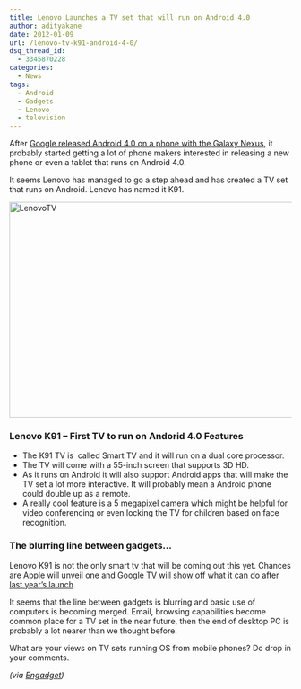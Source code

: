 ```yaml
---
title: Lenovo Launches a TV set that will run on Android 4.0
author: adityakane
date: 2012-01-09
url: /lenovo-tv-k91-android-4-0/
dsq_thread_id:
  - 3345870228
categories:
  - News
tags:
  - Android
  - Gadgets
  - Lenovo
  - television
---
```

After <a href="http://www.engadget.com/2012/01/08/lenovo-ideatv-letv-k91-android-ice-cream-sandwich/" onclick="_gaq.push(['_trackEvent', 'outbound-article', 'http://www.engadget.com/2012/01/08/lenovo-ideatv-letv-k91-android-ice-cream-sandwich/', 'Google released Android 4.0 on a phone with the Galaxy Nexus']);" title="Galaxy Nexus opens registration in India">Google released Android 4.0 on a phone with the Galaxy Nexus</a>, it probably started getting a lot of phone makers interested in releasing a new phone or even a tablet that runs on Android 4.0.

It seems Lenovo has managed to go a step ahead and has created a TV set that runs on Android. Lenovo has named it K91.

[<img style="background-image: none; padding-left: 0px; padding-right: 0px; display: inline; padding-top: 0px; border: 0px;" title="LenovoTV" src="http://cdn.devilsworkshop.org/files/2012/01/LenovoTV_thumb.png" alt="LenovoTV" width="570" height="384" border="0" />][1]

### Lenovo K91 – First TV to run on Andorid 4.0 Features

  * The K91 TV is  called Smart TV and it will run on a dual core processor.
  * The TV will come with a 55-inch screen that supports 3D HD.
  * As it runs on Android it will also support Android apps that will make the TV set a lot more interactive. It will probably mean a Android phone could double up as a remote.
  * A really cool feature is a 5 megapixel camera which might be helpful for video conferencing or even locking the TV for children based on face recognition.

### The blurring line between gadgets…

Lenovo K91 is not the only smart tv that will be coming out this yet. Chances are Apple will unveil one and [Google TV will show off what it can do after last year’s launch][2].

It seems that the line between gadgets is blurring and basic use of computers is becoming merged. Email, browsing capabilities become common place for a TV set in the near future, then the end of desktop PC is probably a lot nearer than we thought before.

What are your views on TV sets running OS from mobile phones? Do drop in your comments.

*(via <a href="http://www.engadget.com/2012/01/08/lenovo-ideatv-letv-k91-android-ice-cream-sandwich/" onclick="_gaq.push(['_trackEvent', 'outbound-article', 'http://www.engadget.com/2012/01/08/lenovo-ideatv-letv-k91-android-ice-cream-sandwich/', 'Engadget']);" >Engadget</a>)*

 [1]: http://cdn.devilsworkshop.org/files/2012/01/LenovoTV.png
 [2]: http://devilsworkshop.org/is-this-the-future-of-our-television-sets-sony-unveils-google-tv-powered-sets/
